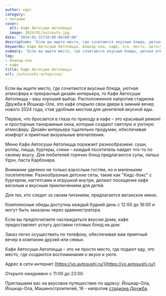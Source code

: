 ```yaml
---
author: egor
category:
- питание
cover:
  alt: Кафе Автосуши Автопицца
  image: 2024/01/autoauto.jpg
date: '2024-01-31T10:00:06+00:00'
description: 'Если вы ищете место, где сочетаются вкусные блюда, уютная атмосфера и прекрасный дизайн интерьера, то Кафе Автосуши Автопицца – ваш хороший выбор....'
keywords: Кафе Автосуши Автопицца, йошкар-ола, кафе, это, место, автосуши, автопицца, йошкар, дизайн, интерьера, напротив, стадиона, дружба, вечер, обеспечивая, меню, каждый
summary: 'Если вы ищете место, где сочетаются вкусные блюда, уютная атмосфера и прекрасный дизайн интерьера, то Кафе Автосуши Автопицца – ваш хороший выбор....'
tag:
- йошкар-ола
- кафе
title: Кафе Автосуши Автопицца
url: /avtosushi-avtopizza/
---
```


Если вы ищете место, где сочетаются вкусные блюда, уютная атмосфера и прекрасный дизайн интерьера, то Кафе Автосуши Автопицца – ваш хороший выбор. Расположенное напротив стадиона Дружба в Йошкар-Оле, это кафе открыло свои двери в зимний вечер нового 2024 года, став удобным местом для ценителей вкусной еды.

Первое, что бросается в глаза по приходу в кафе – это красивый ремонт и просторные панорамные окна, которые создают светлую и уютную атмосферу. Дизайн интерьера тщательно продуман, обеспечивая комфорт и приятные визуальные впечатления.

Меню Кафе Автосуши Автопицца поражает разнообразием: суши, роллы, пицца, бургеры, снеки – каждый посетитель найдет что-то по своему вкусу. Для любителей горячих блюд предлагаются супы, лапша Удон, паста Карбонара.

Внимание уделено не только взрослым гостям, но и маленьким посетителям. Разнообразные детские сеты, такие как "Кидс-бокс" с бургером, наггетсами и игрушкой внутри, делают посещение кафе веселым и вкусным приключением для детей.

Для тех, кто следит за своим питанием, предлагается веганское меню.

Комплексные обеды доступны каждый будний день с 12:00 до 16:00 и могут быть заказаны через администратора.

Если вы предпочитаете наслаждаться вкусом дома, кафе предоставляет услугу доставки готовых блюд на дом.

Заказ легко осуществить по телефону, обеспечивая вам приятный вечер в компании друзей или семьи.

Кафе Автосуши Автопицца – это не просто место, где подают еду, это место, где создаются воспоминания о вкусе и уюте.

Адрес в сети интернет [https://yo.avtosushi.ru/](https://yo.avtosushi.ru/)

Открыто ежедневно с 11:00 до 23:00.

Приглашаем вас на вкусовое путешествие по адресу: Йошкар-Ола, Йошкар-Ола, Машиностроителей, 16 - напротив [стадиона Дружба](/stadion-druzhba/).